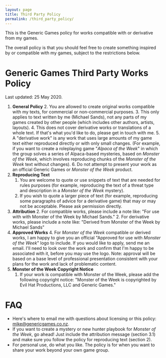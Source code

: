 ```yaml
---
layout: page
title: Third Party Policy
permalink: /third_party_policy/
---
```

This is the Generic Games policy for works compatible with or derivative from my games.

The overall policy is that you should feel free to create something inspired by or compatible with my games, subject to the restrictions below.

# Generic Games Third Party Works Policy

Last updated: 25 May 2020.

1. **General Policy**
   2. You are allowed to create original works compatible with my texts, for commercial or non-commercial purposes.
   3. This only applies to text written by me (Michael Sands), not any parts of my games created by other people (which includes other authors, artists, layouts).
   4. This does not cover derivative works or translations of a whole text. If that's what you'd like to do, please get in touch with me.
   5. A "derivative work" is any work that uses large amounts of my game text either reproduced directly or with only small changes. (For example, if you want to create a roleplaying game "_Alpaca of the Week_" in which the group solves a series of Alpaca-based mysteries, based on _Monster of the Week_, which involves reproducing chunks of the _Monster of the Week_ text without changes). 
   6. Do not attempt to present your work as an official Generic Games or _Monster of the Week_ product.
1. **Reproducing Text**
   1. You are welcome to quote or use snippets of text that are needed for rules purposes (for example, reproducing the text of a threat type and description in a _Monster of the Week_ mystery). 
   1. If you wish to quote a larger piece of text (for example, reproducing some paragraphs of advice for a derivative game) that may or may not be acceptable. Please ask permission directly.
2. **Attribution**
   2. For compatible works, please include a note like: "For use with with Monster of the Week by Michael Sands."
   2. For derivative works, please include a note like: "Derived from Monster of the Week by Michael Sands"
3. **Approved Works**
   4. For _Monster of the Week_ compatible or derived works, I am happy to give you an official "Approved for use with _Monster of the Week_" logo to include. If you would like to apply, send me an email. I'll need to look over the work and confirm that I'm happy to be associated with it, before you may use the logo. Note: approval will be based on a base level of professional presentation consistent with your plans for the work and lack of problematic content.
4. **Monster of the Week Copyright Notice**
   1. If your work is compatible with Monster of the Week, please add the following copyright notice: "Monster of the Week is copyrighted by Evil Hat Productions, LLC and Generic Games."

# FAQ
* Here's where to email me with questions about licensing or this policy: <mike@genericgames.co.nz>.
* If you want to create a mystery or new hunter playbook for _Monster of the Week_, go ahead! Just include the attribution message (section 3.1) and make sure you follow the policy for reproducing text (section 2).
* For personal use, do what you like. The policy is for when you want to share your work beyond your own game group.
